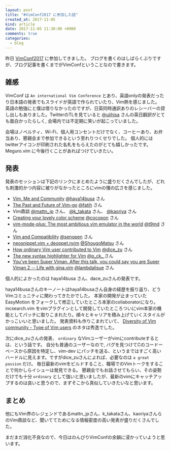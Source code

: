 ```yaml
---
layout: post
title: "#VimConf2017 に参加した話"
created_at: 2017-11-05
kind: article
date: 2017-11-05 11:30:00 +0900
comments: true
categories:
  - blog
---
```


昨日 [VimConf2017](http://vimconf.vim-jp.org/2017/) に参加してきました。
ブログを書くのはしばらくぶりですが、ブログ記事を書くまでがVimConfということなので書きます。

<!-- more -->

## 雑感

VimConf は `An international Vim Conference` とあり、英語onlyの発表だったり日本語の発表でもスライドが英語で作られていたり、Vim熱を感じました。 英語の勉強にと僕は借りなかったのですが、日英同時通訳ありのレシーバーの貸し出しもありました。TwitterのTLを見ていると [@ujihisa](https://twitter.com/ujihisa) さんの英日翻訳がとても面白かったらしく, 会場内では不定期に笑いが起こっていました。

会場はノベルティ、Wi-Fi、個人用コンセントだけでなく、コーヒーあり、お弁当あり、懇親会まで参加できるという至れりつくせりでした。 個人的にはtwitterアイコンが印刷された名札をもらえたのがとても嬉しかったです。 Meguro.vim に今後行くことがあればつけていきたい。

## 発表
発表のセッションは下記のリンクにまとめたように盛りだくさんでしたが、どれも刺激的かつ内容に被りがなかったところにvimの懐の広さを感じました。

* [Vim, Me and Community](https://docs.google.com/presentation/d/14pViuMI_X_PiNwQD8nuGRG72GUqSeKDqoJqjAZWS39U) [@haya14busa](https://twitter.com/haya14busa) さん
* [The Past and Future of Vim-go](https://speakerdeck.com/farslan/the-past-and-future-of-vim-go)
[@fatih](https://twitter.com/fatih) さん
* Vim鼎談 [@mattn_jp](https://twitter.com/mattn_jp) さん、 [@k_takata](https://twitter.com/k_takata) さん、 [@kaoriya](https://twitter.com/kaoriya) さん
* [Creating your lovely color scheme](https://speakerdeck.com/cocopon/creating-your-lovely-color-scheme) [@cocopon](https://twitter.com/cocopon) さん
* [vim-mode-plus: The most ambitious vim emulator in the world](https://qiita.com/t9md/items/236d09fea9bcdfabdcea) [@t9md](https://twitter.com/t9md) さん
* [Vim and Compatibility](http://lamsh.github.io/slide/2017/20171104_VimConf2017/index.html)
[@senopen](https://twitter.com/senopen) さん
* [neosnippet.vim + deoppet.nvim](https://www.slideshare.net/Shougo/neosnippetvim-deoppetnvim-in-vim-conf-2017) [@ShougoMatsu](https://twitter.com/ShougoMatsu) さん
* [How ordinary Vim user contributed to Vim](https://speakerdeck.com/daisuzu/how-ordinary-vim-user-contributed-to-vim) [@dice_zu](https://twitter.com/dice_zu) さん
* [The new syntax highlighter for Vim](https://speakerdeck.com/pocke/the-new-syntax-highlighter-for-vim) [@p_ck_ ](https://twitter.com/p_ck_ ) さん
* [You've been Super Viman. After this talk, you could say you are Super Viman 2 -- Life with gina.vim](https://lambdalisue.github.io/vimconf2017/assets/player/KeynoteDHTMLPlayer.html#0) [@lambdalisue](https://twitter.com/lambdalisue) さん

個人的によかったのは haya14busa さん、dace_zuさんの発表です。

haya14busaさんのキーノートはhaya14busaさん自身の経歴を振り返り、どうVimコミュニティに関わってきたかでした。 本家の開発が止まっていたEasyMotion をフォークして修正していたところ本家のcollaboratorになり。 incsearch.vim をvimプラグインとして開発していたところついにvim本家の機能としてパッチに取りこまれたり。順々とキャリアを積み上げていくスタイルがかっこいいと思いました。
発表資料も作りこまれていて、 [Diversity of Vim community - Type of Vim users](https://docs.google.com/presentation/d/14pViuMI_X_PiNwQD8nuGRG72GUqSeKDqoJqjAZWS39U/edit#slide=id.g2a8159af5b_1_160) のネタは秀逸でした。

次にdice_zuさんの発表、 `ordinary` なVimユーザーがvimにcontributeするとは、という話です。 自分も普通のユーザーなので, バグを見つけてCのコードーベースから原因を特定し、vim-dev にパッチを送る、というまではすごく高いハードルに見えます。ですがdice_zuさんによれば、必要なのは `a great passion` だけ。 毎日最新のvimをビルドすること、職場でのVimトークをすることで何かしらイシューは発見できる。 懇親会でもお話させてもらい、その姿勢だけでも十分 `ordinary` として強いと思いましたが、最新のvimにキャッチアップするのは良いと思うので、まずそこから真似していきたいなと思います。

## まとめ

他にもVim界のレジェンドであるmattn_jpさん、k_takataさん、kaoriyaさんらのVim鼎談など、聞いててためになる情報密度の高い発表が盛りだくさんでした。


まだまだ消化不良なので、今日はのんびりVimConfの余韻に浸かっていようと思います。
